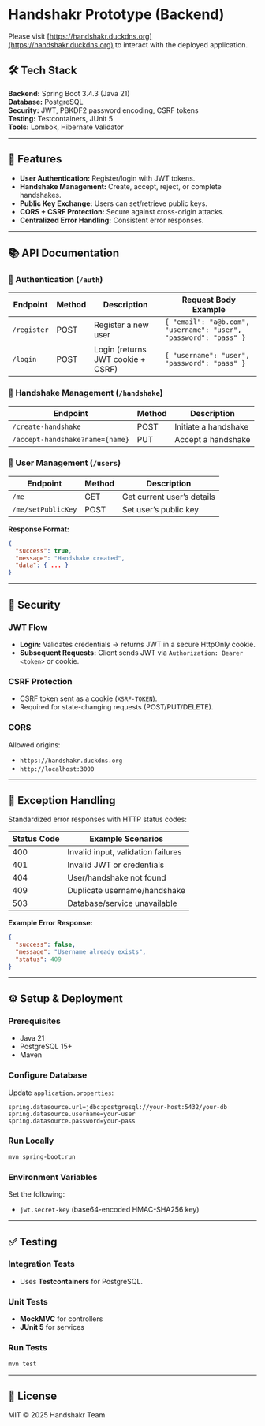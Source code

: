# Handshakr Prototype (Backend)

Please visit [https://handshakr.duckdns.org](https://handshakr.duckdns.org) to interact with the deployed application.

## 🛠 Tech Stack
**Backend:** Spring Boot 3.4.3 (Java 21)  
**Database:** PostgreSQL  
**Security:** JWT, PBKDF2 password encoding, CSRF tokens  
**Testing:** Testcontainers, JUnit 5  
**Tools:** Lombok, Hibernate Validator

---

## 📌 Features
- **User Authentication:** Register/login with JWT tokens.
- **Handshake Management:** Create, accept, reject, or complete handshakes.
- **Public Key Exchange:** Users can set/retrieve public keys.
- **CORS + CSRF Protection:** Secure against cross-origin attacks.
- **Centralized Error Handling:** Consistent error responses.

---

## 📚 API Documentation

### 🔐 Authentication (`/auth`)
| Endpoint | Method | Description | Request Body Example |
|----------|--------|-------------|-----------------------|
| `/register` | POST | Register a new user | `{ "email": "a@b.com", "username": "user", "password": "pass" }` |
| `/login` | POST | Login (returns JWT cookie + CSRF) | `{ "username": "user", "password": "pass" }` |

### 🤝 Handshake Management (`/handshake`)
| Endpoint | Method | Description |
|----------|--------|-------------|
| `/create-handshake` | POST | Initiate a handshake |
| `/accept-handshake?name={name}` | PUT | Accept a handshake |

### 👤 User Management (`/users`)
| Endpoint | Method | Description |
|----------|--------|-------------|
| `/me` | GET | Get current user’s details |
| `/me/setPublicKey` | POST | Set user’s public key |

**Response Format:**
```json
{
  "success": true,
  "message": "Handshake created",
  "data": { ... }
}
```

---

## 🔐 Security

### JWT Flow
- **Login:** Validates credentials → returns JWT in a secure HttpOnly cookie.
- **Subsequent Requests:** Client sends JWT via `Authorization: Bearer <token>` or cookie.

### CSRF Protection
- CSRF token sent as a cookie (`XSRF-TOKEN`).
- Required for state-changing requests (POST/PUT/DELETE).

### CORS
Allowed origins:
- `https://handshakr.duckdns.org`
- `http://localhost:3000`

---

## 🚨 Exception Handling

Standardized error responses with HTTP status codes:

| Status Code | Example Scenarios |
|-------------|-------------------|
| 400 | Invalid input, validation failures |
| 401 | Invalid JWT or credentials |
| 404 | User/handshake not found |
| 409 | Duplicate username/handshake |
| 503 | Database/service unavailable |

**Example Error Response:**
```json
{
  "success": false,
  "message": "Username already exists",
  "status": 409
}
```

---

## ⚙️ Setup & Deployment

### Prerequisites
- Java 21  
- PostgreSQL 15+  
- Maven

### Configure Database
Update `application.properties`:
```properties
spring.datasource.url=jdbc:postgresql://your-host:5432/your-db
spring.datasource.username=your-user
spring.datasource.password=your-pass
```

### Run Locally
```bash
mvn spring-boot:run
```

### Environment Variables
Set the following:
- `jwt.secret-key` (base64-encoded HMAC-SHA256 key)

---

## ✅ Testing

### Integration Tests
- Uses **Testcontainers** for PostgreSQL.

### Unit Tests
- **MockMVC** for controllers
- **JUnit 5** for services

### Run Tests
```bash
mvn test
```

---

## 📄 License
MIT © 2025 Handshakr Team
